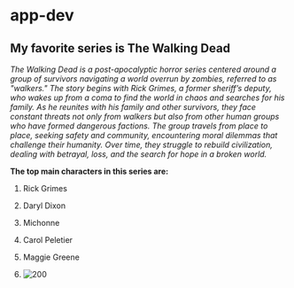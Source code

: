 # app-dev
## My favorite series is The Walking Dead
*The Walking Dead is a post-apocalyptic horror series centered around a group of survivors navigating a world overrun by zombies, referred to as "walkers." The story begins with Rick Grimes, a former sheriff’s deputy, who wakes up from a coma to find the world in chaos and searches for his family. As he reunites with his family and other survivors, they face constant threats not only from walkers but also from other human groups who have formed dangerous factions. The group travels from place to place, seeking safety and community, encountering moral dilemmas that challenge their humanity. Over time, they struggle to rebuild civilization, dealing with betrayal, loss, and the search for hope in a broken world.*

**The top main characters in this series are:**
1. Rick Grimes
2. Daryl Dixon
3. Michonne
4. Carol Peletier
5. Maggie Greene

  
7. ![200](https://github.com/user-attachments/assets/5140446e-a8f9-4e63-b15f-767dc4746f88)
